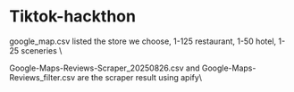 # Tiktok-hackthon
google_map.csv listed the store we choose, 1-125 restaurant, 1-50 hotel, 1-25 sceneries \

Google-Maps-Reviews-Scraper_20250826.csv and Google-Maps-Reviews_filter.csv are the scraper result using apify\


